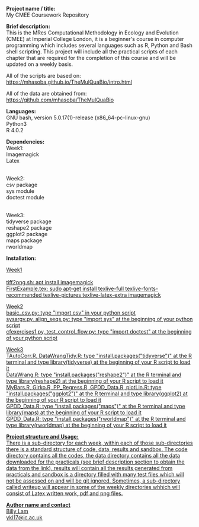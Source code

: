 **Project name / title:**
<br> My CMEE Coursework Repository

**Brief description:**
<br> This is the MRes Computational Methodology in Ecology and Evolution (CMEE) at Imperial College London, it is a beginner's course in computer programming which includes several languages such as R, Python and Bash shell scripting. This project will include all the practical scripts of each chapter that are required for the completion of this course and will be updated on a weekly basis.

All of the scripts are based on:
<br> https://mhasoba.github.io/TheMulQuaBio/intro.html

All of the data are obtained from:
<br> https://github.com/mhasoba/TheMulQuaBio

**Languages:**
<br> GNU bash, version 5.0.17(1)-release (x86_64-pc-linux-gnu)
<br> Python3
<br> R 4.0.2

**Dependencies:**
<br> Week1:
<br> Imagemagick
<br> Latex

<br> Week2:
<br> csv package
<br> sys module
<br> doctest module

<br> Week3:
<br> tidyverse package
<br> reshape2 package
<br> ggplot2 package
<br> maps package
<br> rworldmap

**Installation:** 

<u> Week1  
<br> tiff2png.sh: apt install imagemagick
<br> FirstExample.tex: sudo apt-get install texlive-full texlive-fonts-recommended texlive-pictures texlive-latex-extra imagemagick  

<u> Week2
<br> basic_csv.py: type "Import csv" in your python script 
<br> sysargv.py, align_seqs.py: type "import sys" at the beginning of your python script 
<br> cfexercises1.py, test_control_flow.py: type "import doctest" at the beginning of your python script

<u> Week3
<br> TAutoCorr.R, DataWrangTidy.R: type "install.packages("tidyverse")" at the R terminal and type library(tidyverse) at the beginning of your R script to load it 
<br> DataWrang.R: type "install.packages("reshape2")" at the R terminal and type library(reshape2) at the beginning of your R script to load it 
<br> MyBars.R, Girko.R, PP_Regress.R, GPDD_Data.R, plotLin.R: type "install.packages("ggplot2")" at the R terminal and type library(ggplot2) at the beginning of your R script to load it 
<br> GPDD_Data.R: type "install.packages("maps")" at the R terminal and type library(maps) at the beginning of your R script to load it 
<br> GPDD_Data.R: type "install.packages("rworldmap")" at the R terminal and type library(rworldmap) at the beginning of your R script to load it 

**Project structure and Usage:**
<br> There is a sub-directory for each week, within each of those sub-directories there is a standard structure of code, data, results and sandbox. The code directory contains all the codes, the data directory contains all the data downloaded for the practicals (see brief description section to obtain the data from the link), results will contain all the results generated from practicals and sandbox is a directory filled with many test files which will not be assessed on and will be git ignored. Sometimes, a sub-directory called writeup will appear in some of the weekly directories whhich will consist of Latex written work, pdf and png files.

**Author name and contact**
<br> Billy Lam
<br> ykl17@ic.ac.uk